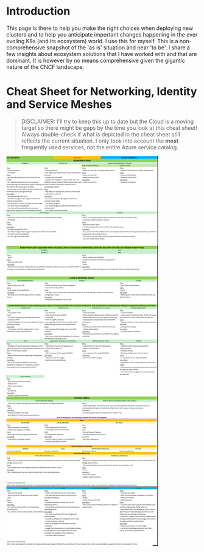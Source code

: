 # Introduction
This page is there to help you make the right choices when deploying new clusters and to help you anticipate important changes happening in the ever evoling K8s (and its ecosystem) world. I use this for myself. This is a non-comprehensive snapshot of the 'as is' situation and near 'to be'. I share a few insights about ecosystem solutions that I have worked with and that are dominant. It is however by no means comprehensive given the gigantic nature of the CNCF landscape.
 
# Cheat Sheet for Networking, Identity and Service Meshes

> DISCLAIMER: I'll try to keep this up to date but the Cloud is a moving target so there might be gaps by the time you look at this cheat sheet! Always double-check if what is depicted in the cheat sheet still reflects the current situation. I only took into account the **most** frequently used services, not the entire Azure service catalog.

![aks-networking-identity-meshes](./images/aks-identity-network-meshes.png)
